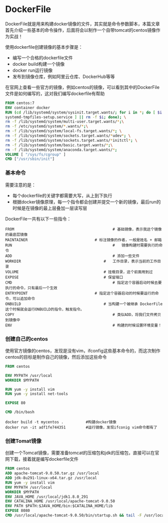 # DockerFile

DockerFile就是用来构建docker镜像的文件，其实就是命令参数脚本，本篇文章首先介绍一些基本的命令操作，后面将会以制作一个自带tomcat的centos镜像作为实战！

使用dockerfile创建镜像的基本步骤是：

- 编写一个合格的dockerfile文件
- docker build构建一个镜像
- docker run运行镜像
- 发布到镜像仓库，例如阿里云仓库、DockerHub等等

在官网上查看一些官方的镜像，例如centos的镜像，可以看到其中的DockerFile文件是如何编写的，这对我们编写dockerfile有帮助

```dockerfile
FROM centos:7
ENV container docker
RUN (cd /lib/systemd/system/sysinit.target.wants/; for i in *; do [ $i == \
systemd-tmpfiles-setup.service ] || rm -f $i; done); \
rm -f /lib/systemd/system/multi-user.target.wants/*;\
rm -f /etc/systemd/system/*.wants/*;\
rm -f /lib/systemd/system/local-fs.target.wants/*; \
rm -f /lib/systemd/system/sockets.target.wants/*udev*; \
rm -f /lib/systemd/system/sockets.target.wants/*initctl*; \
rm -f /lib/systemd/system/basic.target.wants/*;\
rm -f /lib/systemd/system/anaconda.target.wants/*;
VOLUME [ "/sys/fs/cgroup" ]
CMD ["/usr/sbin/init"]
```

### 基本命令

需要注意的是：

- 每个dockerfile的关键字都需要大写，从上到下执行
- 根据docker镜像原理，每一个指令都会创建并提交一个新的镜像，最后run的时候是在镜像的最上层叠加一层读写层

DockerFile一共有以下一些指令：

```shell
FROM											# 基础镜像，表示我这个镜像的最底层镜像
MAINTAINER								# 标注镜像的作者，一般是姓名 + 邮箱
RUN												#	镜像构建时需要执行的命令
ADD												# 添加一些文件
WORKDIR										#	工作目录，表示当前的工作目录
VOLUME										# 挂载目录，这个前面用到过
EXPOSE										# 保留端口
CMD												# 指定这个容器启动时候去要执行的命令，只有最后一个生效
ENTRYPOINT								# 指定这个容器启动的时候要运行的命令，可以追加命令
ONBUILD										# 当构建一个被继承 DockerFile 这个时候就会运行ONBUILD的指令，触发指令。
COPY											# 类似ADD，将我们文件拷贝到镜像中
ENV												# 构建的时候设置环境变量！
```

### 创建自己的centos

使用官方镜像的centos，发现是没有vim，ifconfig这些基本命令的，而这次制作centos的目标是制作自己的镜像，然后添加这些命令

```dockerfile
FROM centos

ENV MYPATH /usr/local
WORKDIR	$MYPATH

RUN yum -y install vim
RUN yum -y install net-tools

EXPOSE 80

CMD /bin/bash
```

```shell
docker build -t mycentos . 			#构建docker镜像
docker run -it adf1fe744351			#运行镜像，发现ifconig vim命令都有了
```



### 创建Tomat镜像

创建一个Tomcat镜像，需要准备tomcat的压缩包和jdk的压缩包，直接可以在官网下载，接着就是编写dockerfile文件

```dockerfile
FROM centos
ADD apache-tomcat-9.0.50.tar.gz /usr/local
ADD jdk-8u291-linux-x64.tar.gz /usr/local
RUN yum -y install vim
ENV MYPATH /usr/local
WORKDIR $MYPATH
ENV JAVA_HOME /usr/local/jdk1.8.0_291
ENV CATALINA_HOME /usr/local/apache-tomcat-9.0.50
ENV PATH $PATH:$JAVA_HOME/bin:$CATALINA_HOME/lib
EXPOSE 8080
CMD /usr/local/apache-tomcat-9.0.50/bin/startup.sh && tail -F /usr/local/apache-tomcat-9.0.50/logs/catalina.out
```




